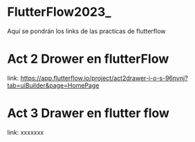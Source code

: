 # FlutterFlow2023_
Aquí se pondrán los links de las practicas de flutterflow

# Act 2 Drower en flutterFlow
link: https://app.flutterflow.io/project/act2drawer-i-o-s-96nvnj?tab=uiBuilder&page=HomePage

# Act 3 Drawer en flutter flow
link: xxxxxxx
